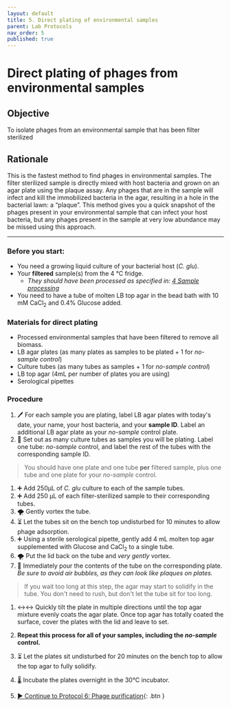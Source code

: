 ```yaml
---
layout: default
title: 5. Direct plating of environmental samples
parent: Lab Protocols
nav_order: 5
published: true
---
```


# Direct plating of phages from environmental samples

## Objective
To isolate phages from an environmental sample that has been filter sterilized

## Rationale
This is the fastest method to find phages in environmental samples. The filter sterilized sample is directly mixed with host bacteria and grown on an agar plate using the plaque assay. Any phages that are in the sample will infect and kill the immobilized bacteria in the agar, resulting in a hole in the bacterial lawn: a “plaque”. This method gives you a quick snapshot of the phages present in your environmental sample that can infect your host bacteria, but any phages present in the sample at very low abundance may be missed using this approach.

---

### Before you start:
- You need a growing liquid culture of your bacterial host (_C. glu_).
- Your **filtered** sample(s) from the 4 ℃ fridge.
    + _They should have been processed as specified in:_ [_4 Sample processing_](./protocol_04-sampling.html#sample-processing)
- You need to have a tube of molten LB top agar in the bead bath with 10 mM CaCl<sub>2</sub> and 0.4% Glucose added.

### Materials for direct plating
- Processed environmental samples that have been filtered to remove all biomass.
- LB agar plates (as many plates as samples to be plated + 1 for _no-sample control_)
- Culture tubes (as many tubes as samples + 1 for _no-sample control_)
- LB top agar (4mL per number of plates you are using)
- Serological pipettes

### Procedure
1. 🖊️ For each sample you are plating, label LB agar plates with today's date, your name, your host bacteria, and your **sample ID**. Label an additional LB agar plate as your _no-sample_ control plate.
1. 🧪 Set out as many culture tubes as samples you will be plating. Label one tube: _no-sample_ control, and label the rest of the tubes with the corresponding sample ID.
> You should have one plate and one tube **per** filtered sample, plus one tube and one plate for your _no-sample_ control.
1. ➕ Add 250µL of _C. glu_ culture to each of the sample tubes.
1. ➕ Add 250 µL of each filter-sterilized sample to their corresponding tubes.
1. 🌪 Gently vortex the tube.
1. ⏳ Let the tubes sit on the bench top undisturbed for 10 minutes to allow phage adsorption.
1. ➕ Using a sterile serological pipette, gently add 4 mL molten top agar supplemented with Glucose and CaCl<sub>2</sub> to a single tube. 
1. 🌪 Put the lid back on the tube and _very gently_ vortex. 
1. 🧪 Immediately pour the contents of the tube on the corresponding plate. _Be sure to avoid air bubbles, as they can look like plaques on plates._
> If you wait too long at this step, the agar may start to solidify in the tube. You don't need to rush, but don't let the tube sit for too long.
1. ↔️↔️ Quickly tilt the plate in multiple directions until the top agar mixture evenly coats the agar plate. Once top agar has totally coated the surface, cover the plates with the lid and leave to set.
1. **Repeat this process for all of your samples, including the _no-sample_ control.**
1. ⏳ Let the plates sit undisturbed for 20 minutes on the bench top to allow the top agar to fully solidify.
1. 🌡️ Incubate the plates overnight in the 30℃ incubator.

1. [▶ Continue to Protocol 6: Phage purification](./protocol_06-purification.html){: .btn }
